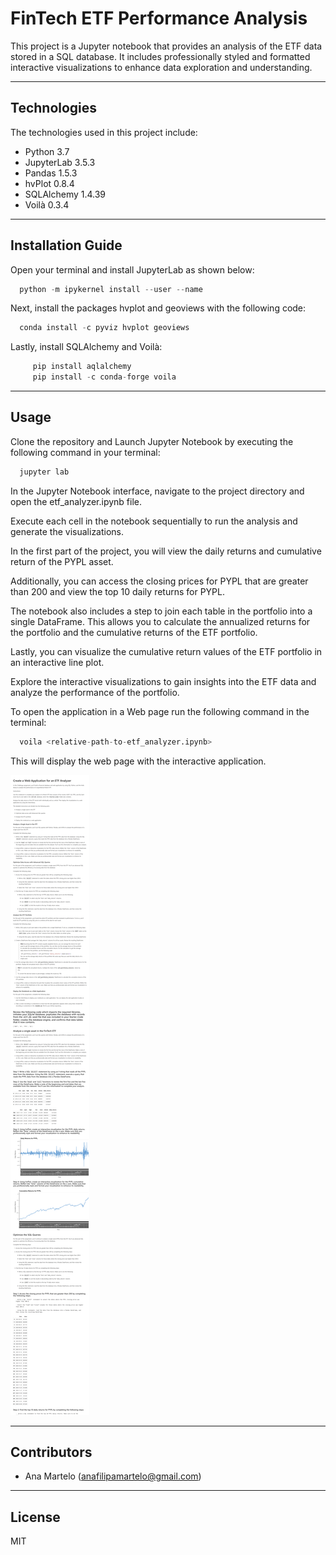 # FinTech ETF Performance Analysis

This project is a Jupyter notebook that provides an analysis of the ETF data stored in a SQL database. It includes professionally styled and formatted interactive visualizations to enhance data exploration and understanding.

---

## Technologies

The technologies used in this project include:

   * Python 3.7
   * JupyterLab 3.5.3
   * Pandas 1.5.3
   * hvPlot 0.8.4
   * SQLAlchemy 1.4.39
   * Voilà 0.3.4
---

## Installation Guide

Open your terminal and install JupyterLab as shown below:

```python
  python -m ipykernel install --user --name
```

Next, install the packages hvplot and geoviews with the following code:

```python
  conda install -c pyviz hvplot geoviews
```

Lastly, install SQLAlchemy and Voilà:

```python
     pip install aqlalchemy
     pip install -c conda-forge voila
```


---

## Usage

Clone the repository and Launch Jupyter Notebook by executing the following command in your terminal:

```python
  jupyter lab
```

In the Jupyter Notebook interface, navigate to the project directory and open the etf_analyzer.ipynb file.

Execute each cell in the notebook sequentially to run the analysis and generate the visualizations.

In the first part of the project, you will view the daily returns and cumulative return of the PYPL asset.

Additionally, you can access the closing prices for PYPL that are greater than 200 and view the top 10 daily returns for PYPL.

The notebook also includes a step to join each table in the portfolio into a single DataFrame. This allows you to calculate the annualized returns for the portfolio and the cumulative returns of the ETF portfolio.

Lastly, you can visualize the cumulative return values of the ETF portfolio in an interactive line plot.

Explore the interactive visualizations to gain insights into the ETF data and analyze the performance of the portfolio.

To open the application in a Web page run the following command in the terminal:

```python
  voila <relative-path-to-etf_analyzer.ipynb>
```

This will display the web page with the interactive application.

![Web Application Screenshot](WebAppScreenshot.png)


---


## Contributors

* Ana Martelo (anafilipamartelo@gmail.com)

---

## License

MIT
